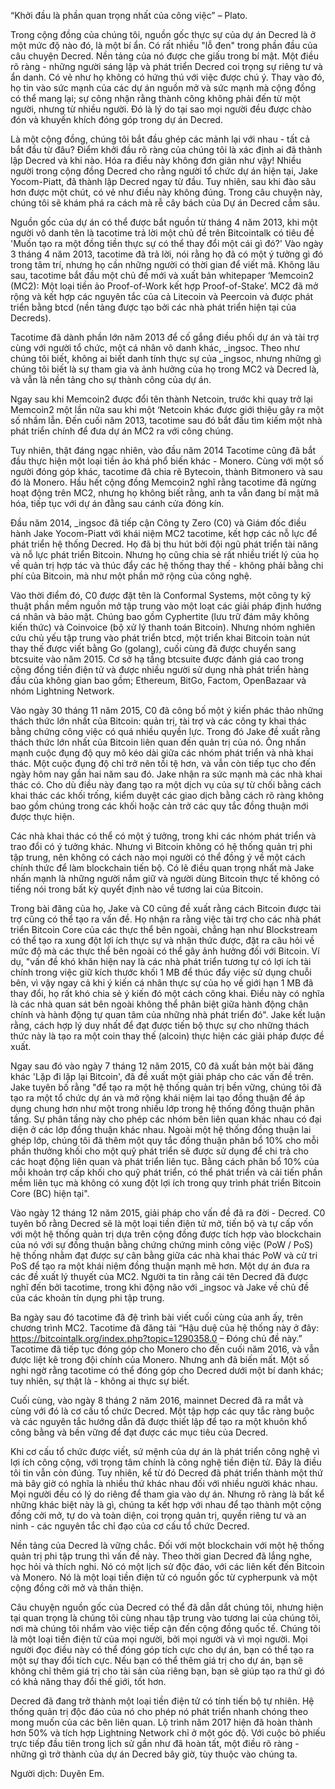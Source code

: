 “Khởi đầu là phần quan trọng nhất của công việc” – Plato.

Trong cộng đồng của chúng tôi, nguồn gốc thực sự của dự án Decred là ở một mức độ nào đó, là một bí ẩn. Có rất nhiều "lỗ đen" trong phần đầu của câu chuyện Decred. Nền tảng của nó được che giấu trong bí mật. Một điều rõ ràng - những người sáng lập và phát triển Decred coi trọng sự riêng tư và ẩn danh. Có vẻ như họ không có hứng thú với việc được chú ý. Thay vào đó, họ tin vào sức mạnh của các dự án nguồn mở và sức mạnh mà cộng đồng có thể mang lại; sự công nhận rằng thành công không phải đến từ một người, nhưng từ nhiều người. Đó là lý do tại sao mọi người đều được chào đón và khuyến khích đóng góp trong dự án Decred.

Là một cộng đồng, chúng tôi bắt đầu ghép các mảnh lại với nhau - tất cả bắt đầu từ đâu? Điểm khởi đầu rõ ràng của chúng tôi là xác định ai đã thành lập Decred và khi nào. Hóa ra điều này không đơn giản như vậy! Nhiều người trong cộng đồng Decred cho rằng người tổ chức dự án hiện tại, Jake Yocom-Piatt, đã thành lập Decred ngay từ đầu. Tuy nhiên, sau khi đào sâu hơn được một chút, có vẻ như điều này không đúng. Trong câu chuyện này, chúng tôi sẽ khám phá ra cách mà rễ cây bách của Dự án Decred cắm sâu.

Nguồn gốc của dự án có thể được bắt nguồn từ tháng 4 năm 2013, khi một người vô danh tên là tacotime trả lời một chủ đề trên Bitcointalk có tiêu đề 'Muốn tạo ra một đồng tiền thực sự có thể thay đổi một cái gì đó?' Vào ngày 3 tháng 4 năm 2013, tacotime đã trả lời, nói rằng họ đã có một ý tưởng gì đó trong tâm trí, nhưng họ cần những người có thời gian để viết mã. Không lâu sau, tacotime bắt đầu một chủ đề mới và xuất bản whitepaper ‘Memcoin2 (MC2): Một loại tiền ảo Proof-of-Work kết hợp Proof-of-Stake’. MC2 đã mở rộng và kết hợp các nguyên tắc của cả Litecoin và Peercoin và được phát triển bằng btcd (nền tảng được tạo bởi các nhà phát triển hiện tại của Decreds).

Tacotime đã dành phần lớn năm 2013 để cố gắng điều phối dự án và tài trợ cùng với người tổ chức, một cá nhân vô danh khác, _ingsoc. Theo như chúng tôi biết, không ai biết danh tính thực sự của _ingsoc, nhưng những gì chúng tôi biết là sự tham gia và ảnh hưởng của họ trong MC2 và Decred là, và vẫn là nền tảng cho sự thành công của dự án.

Ngay sau khi Memcoin2 được đổi tên thành Netcoin, trước khi quay trở lại Memcoin2 một lần nữa sau khi một ‘Netcoin khác được giới thiệu gây ra một số nhầm lẫn. Đến cuối năm 2013, tacotime sau đó bắt đầu tìm kiếm một nhà phát triển chính để đưa dự án MC2 ra với công chúng.

Tuy nhiên, thật đáng ngạc nhiên, vào đầu năm 2014 Tacotime cũng đã bắt đầu thực hiện một loại tiền ảo khá phổ biến khác - Monero. Cùng với một số người đóng góp khác, tacotime đã chia rẽ Bytecoin, thành Bitmonero và sau đó là Monero. Hầu hết cộng đồng Memcoin2 nghĩ rằng tacotime đã ngừng hoạt động trên MC2, nhưng họ không biết rằng, anh ta vẫn đang bí mật mã hóa, tiếp tục với dự án đằng sau cánh cửa đóng kín.

Đầu năm 2014, _ingsoc đã tiếp cận Công ty Zero (C0) và Giám đốc điều hành Jake Yocom-Piatt với khái niệm MC2 tacotime, kết hợp các nỗ lực để phát triển hệ thống Decred. Họ đã bị thu hút bởi đội ngũ phát triển tài năng và nỗ lực phát triển Bitcoin. Nhưng họ cũng chia sẻ rất nhiều triết lý của họ về quản trị hợp tác và thúc đẩy các hệ thống thay thế - không phải bằng chi phí của Bitcoin, mà như một phần mở rộng của công nghệ.

Vào thời điểm đó, C0 được đặt tên là Conformal Systems, một công ty kỹ thuật phần mềm nguồn mở tập trung vào một loạt các giải pháp định hướng cá nhân và bảo mật. Chúng bao gồm Cyphertite (lưu trữ đám mây không kiến thức) và Coinvoice (bộ xử lý thanh toán Bitcoin). Nhưng nhóm nghiên cứu chủ yếu tập trung vào phát triển btcd, một triển khai Bitcoin toàn nút thay thế được viết bằng Go (golang), cuối cùng đã được chuyển sang btcsuite vào năm 2015. Cơ sở hạ tầng btcsuite được đánh giá cao trong cộng đồng tiền điện tử và được nhiều người sử dụng nhà phát triển hàng đầu của không gian bao gồm; Ethereum, BitGo, Factom, OpenBazaar và nhóm Lightning Network.

Vào ngày 30 tháng 11 năm 2015, C0 đã công bố một ý kiến phác thảo những thách thức lớn nhất của Bitcoin: quản trị, tài trợ và các công ty khai thác bằng chứng công việc có quá nhiều quyền lực. Trong đó Jake đề xuất rằng thách thức lớn nhất của Bitcoin liên quan đến quản trị của nó. Ông nhấn mạnh cuộc đụng độ quy mô kéo dài giữa các nhóm phát triển và nhà khai thác. Một cuộc đụng độ chỉ trở nên tồi tệ hơn, và vẫn còn tiếp tục cho đến ngày hôm nay gần hai năm sau đó. Jake nhận ra sức mạnh mà các nhà khai thác có. Cho dù điều này đang tạo ra một dịch vụ của sự từ chối bằng cách khai thác các khối trống, kiểm duyệt các giao dịch bằng cách rõ ràng không bao gồm chúng trong các khối hoặc cản trở các quy tắc đồng thuận mới được thực hiện.

Các nhà khai thác có thể có một ý tưởng, trong khi các nhóm phát triển và trao đổi có ý tưởng khác. Nhưng vì Bitcoin không có hệ thống quản trị phi tập trung, nên không có cách nào mọi người có thể đồng ý về một cách chính thức để làm blockchain tiến bộ. Có lẽ điều quan trọng nhất mà Jake nhấn mạnh là những người nắm giữ và người dùng Bitcoin thực tế không có tiếng nói trong bất kỳ quyết định nào về tương lai của Bitcoin.

Trong bài đăng của họ, Jake và C0 cũng đề xuất rằng cách Bitcoin được tài trợ cũng có thể tạo ra vấn đề. Họ nhận ra rằng việc tài trợ cho các nhà phát triển Bitcoin Core của các thực thể bên ngoài, chẳng hạn như Blockstream có thể tạo ra xung đột lợi ích thực sự và nhận thức được, đặt ra câu hỏi về mức độ mà các thực thể bên ngoài có thể gây ảnh hưởng đối với Bitcoin. Ví dụ, "vấn đề khó khăn hiện nay là các nhà phát triển tương tự có lợi ích tài chính trong việc giữ kích thước khối 1 MB để thúc đẩy việc sử dụng chuỗi bên, vì vậy ngay cả khi ý kiến cá nhân thực sự của họ về giới hạn 1 MB đã thay đổi, họ rất khó chia sẻ ý kiến đó một cách công khai. Điều này có nghĩa là các nhà quan sát bên ngoài không thể phân biệt giữa hành động chân chính và hành động tự quan tâm của những nhà phát triển đó". Jake kết luận rằng, cách hợp lý duy nhất để đạt được tiến bộ thực sự cho những thách thức này là tạo ra một coin thay thế (alcoin) thực hiện các giải pháp được đề xuất.

Ngay sau đó vào ngày 7 tháng 12 năm 2015, C0 đã xuất bản một bài đăng khác 'Lặp đi lặp lại Bitcoin', đã đề xuất một giải pháp cho các vấn đề trên. Jake tuyên bố rằng "để tạo ra một hệ thống quản trị bền vững, chúng tôi đã tạo ra một tổ chức dự án và mở rộng khái niệm lai tạo đồng thuận để áp dụng chung hơn như một trong nhiều lớp trong hệ thống đồng thuận phân tầng. Sự phân tầng này cho phép các nhóm bên liên quan khác nhau có đại diện ở các lớp đồng thuận khác nhau. Ngoài một hệ thống đồng thuận lai ghép lớp, chúng tôi đã thêm một quy tắc đồng thuận phân bổ 10% cho mỗi phần thưởng khối cho một quỹ phát triển sẽ được sử dụng để chi trả cho các hoạt động liên quan và phát triển liên tục. Bằng cách phân bổ 10% của mỗi khoản trợ cấp khối cho quỹ phát triển, có thể phát triển và cải tiến phần mềm liên tục mà không có xung đột lợi ích trong quy trình phát triển Bitcoin Core (BC) hiện tại".

Vào ngày 12 tháng 12 năm 2015, giải pháp cho vấn đề đã ra đời - Decred. C0 tuyên bố rằng Decred sẽ là một loại tiền điện tử mở, tiến bộ và tự cấp vốn với một hệ thống quản trị dựa trên cộng đồng được tích hợp vào blockchain của nó với sự đồng thuận bằng chứng chứng minh công việc (PoW / PoS) hệ thống nhằm đạt được sự cân bằng giữa các nhà khai thác PoW và cử tri PoS để tạo ra một khái niệm đồng thuận mạnh mẽ hơn. Một dự án đưa ra các đề xuất lý thuyết của MC2. Người ta tin rằng cái tên Decred đã được nghĩ đến bởi tacotime, trong khi động não với _ingsoc và Jake về chủ đề của các khoản tín dụng phi tập trung.

Ba ngày sau đó tacotime đã đệ trình bài viết cuối cùng của anh ấy, trên chương trình MC2. Tacotime đã đăng tải “Hậu duệ của hệ thống này ở đây: https://bitcointalk.org/index.php?topic=1290358.0 – Đóng chủ đề này.” Tacotime đã tiếp tục đóng góp cho Monero cho đến cuối năm 2016, và vẫn được liệt kê trong đội chính của Monero. Nhưng anh đã biến mất. Một số nghi ngờ rằng tacotime có thể đóng góp cho Decred dưới một bí danh khác; tuy nhiên, sự thật là - không ai thực sự biết.

Cuối cùng, vào ngày 8 tháng 2 năm 2016, mainnet Decred đã ra mắt và cùng với đó là cơ cấu tổ chức Decred. Một tập hợp các quy tắc ràng buộc và các nguyên tắc hướng dẫn đã được thiết lập để tạo ra một khuôn khổ công bằng và bền vững để đạt được các mục tiêu của Decred.

Khi cơ cấu tổ chức được viết, sứ mệnh của dự án là phát triển công nghệ vì lợi ích công cộng, với trọng tâm chính là công nghệ tiền điện tử. Đây là điều tôi tin vẫn còn đúng. Tuy nhiên, kể từ đó Decred đã phát triển thành một thứ mà bây giờ có nghĩa là nhiều thứ khác nhau đối với nhiều người khác nhau. Mọi người đều có lý do riêng để tham gia vào dự án. Nhưng rõ ràng là bất kể những khác biệt này là gì, chúng ta kết hợp với nhau để tạo thành một cộng đồng cởi mở, tự do và toàn diện, coi trọng quản trị, quyền riêng tư và an ninh - các nguyên tắc chỉ đạo của cơ cấu tổ chức Decred.

Nền tảng của Decred là vững chắc. Đối với một blockchain với một hệ thống quản trị phi tập trung thì vấn đề này. Theo thời gian Decred đã lắng nghe, học hỏi và thích nghi. Nó có một lịch sử độc đáo, với các liên kết đến Bitcoin và Monero. Nó là một loại tiền điện tử có nguồn gốc từ cypherpunk và một cộng đồng cởi mở và thân thiện.

Câu chuyện nguồn gốc của Decred có thể đã dẫn dắt chúng tôi, nhưng hiện tại quan trọng là chúng tôi cùng nhau tập trung vào tương lai của chúng tôi, nơi mà chúng tôi nhắm vào việc tiếp cận đến cộng đồng quốc tế. Chúng tôi là một loại tiền điện tử của mọi người, bởi mọi người và vì mọi người. Mọi người đọc điều này có thể đóng góp tích cực cho dự án, bạn có thể tạo ra một sự thay đổi tích cực. Nếu bạn có thể thêm giá trị cho dự án, bạn sẽ không chỉ thêm giá trị cho tài sản của riêng bạn, bạn sẽ giúp tạo ra thứ gì đó có khả năng thay đổi thế giới, tốt hơn.


Decred đã đang trở thành một loại tiền điện tử có tính tiến bộ tự nhiên. Hệ thống quản trị độc đáo của nó cho phép nó phát triển nhanh chóng theo mong muốn của các bên liên quan. Lộ trình năm 2017 hiện đã hoàn thành hơn 50% và tích hợp Lightning Network chỉ ở một góc độ. Với cuộc bỏ phiếu trực tiếp đầu tiên trong lịch sử gần như đã hoàn tất, một điều rõ ràng - những gì trở thành của dự án Decred bây giờ, tùy thuộc vào chúng ta.

Người dịch: Duyên Em.
